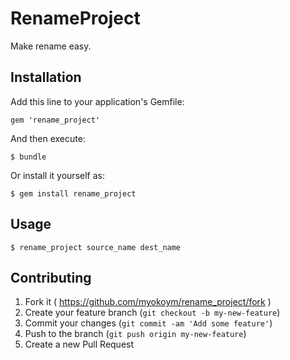 # RenameProject

Make rename easy.

## Installation

Add this line to your application's Gemfile:

    gem 'rename_project'

And then execute:

    $ bundle

Or install it yourself as:

    $ gem install rename_project

## Usage

    $ rename_project source_name dest_name

## Contributing

1. Fork it ( https://github.com/myokoym/rename_project/fork )
2. Create your feature branch (`git checkout -b my-new-feature`)
3. Commit your changes (`git commit -am 'Add some feature'`)
4. Push to the branch (`git push origin my-new-feature`)
5. Create a new Pull Request
